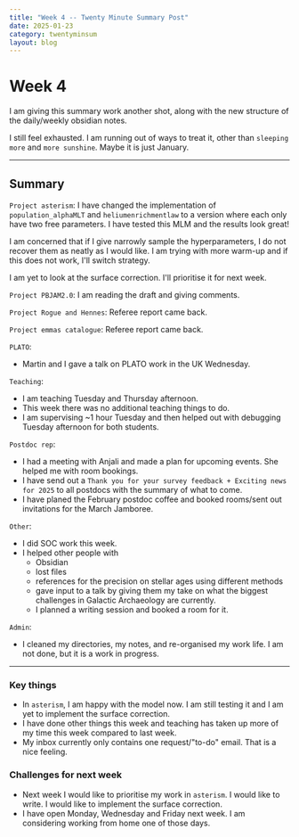 ```yaml
---
title: "Week 4 -- Twenty Minute Summary Post"
date: 2025-01-23
category: twentyminsum
layout: blog
---
```

# Week 4
I am giving this summary work another shot, along with the new structure of the daily/weekly obsidian notes.

I still feel exhausted. I am running out of ways to treat it, other than `sleeping more` and `more sunshine`.
Maybe it is just January.

---
## Summary
`Project asterism`: I have changed the implementation of `population_alphaMLT` and `heliumenrichmentlaw` to a version where each only have two free parameters.
I have tested this MLM and the results look great!

I am concerned that if I give narrowly sample the hyperparameters, I do not recover them as neatly as I would like.
I am trying with more warm-up and if this does not work, I'll switch strategy.

I am yet to look at the surface correction. I'll prioritise it for next week.

`Project PBJAM2.0`: I am reading the draft and giving comments.

`Project Rogue and Hennes`: Referee report came back.

`Project emmas catalogue`: Referee report came back.

`PLATO`:
- Martin and I gave a talk on PLATO work in the UK Wednesday.

`Teaching`:
- I am teaching Tuesday and Thursday afternoon.
- This week there was no additional teaching things to do.
- I am supervising ~1 hour Tuesday and then helped out with debugging Tuesday afternoon for both students.

`Postdoc rep`:
- I had a meeting with Anjali and made a plan for upcoming events. She helped me with room bookings.
- I have send out a `Thank you for your survey feedback + Exciting news for 2025` to all postdocs with the summary of what to come.
- I have planed the February postdoc coffee and booked rooms/sent out invitations for the March Jamboree.

`Other`:
- I did SOC work this week.
- I helped other people with
	- Obsidian
	- lost files
	- references for the precision on stellar ages using different methods
	- gave input to a talk by giving them my take on what the biggest challenges in Galactic Archaeology are currently.
	- I planned a writing session and booked a room for it.

`Admin`:
- I cleaned my directories, my notes, and re-organised my work life. I am not done, but it is a work in progress.


---

### Key things
- In `asterism`, I am happy with the model now. I am still testing it and I am yet to implement the surface correction.
- I have done other things this week and teaching has taken up more of my time this week compared to last week.
- My inbox currently only contains one request/"to-do" email. That is a nice feeling.

### Challenges for next week
- Next week I would like to prioritise my work in `asterism`. I would like to write. I would like to implement the surface correction.
- I have open Monday, Wednesday and Friday next week. I am considering working from home one of those days.
